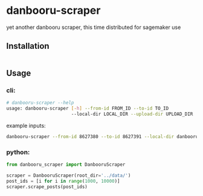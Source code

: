 # danbooru-scraper

yet another danbooru scraper, this time distributed for sagemaker use

## Installation

```bash

```

## Usage

### cli:

```bash
# danbooru-scraper --help
usage: danbooru-scraper [-h] --from-id FROM_ID --to-id TO_ID
                        --local-dir LOCAL_DIR --upload-dir UPLOAD_DIR
```

example inputs:
```bash
danbooru-scraper --from-id 8627380 --to-id 8627391 --local-dir danbooru_downloads --upload-dir s3://dataset-ingested/danbooru
```

### python:

```python
from danbooru_scraper import DanbooruScraper

scraper = DanbooruScraper(root_dir='../data/')
post_ids = [i for i in range(1000, 10000)]
scraper.scrape_posts(post_ids)
```




